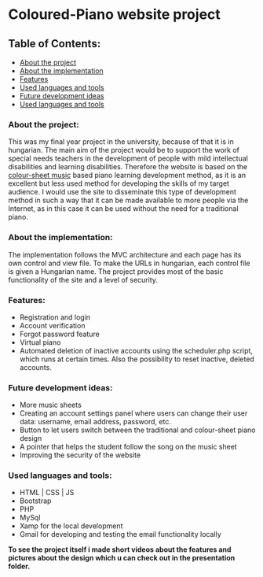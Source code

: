 # Coloured-Piano website project

## Table of Contents:
- [About the project](#about-the-project)
- [About the implementation](#about-the-implementation)
- [Features](#features)
- [Used languages and tools](#used-languages-and-tools)
- [Future development ideas](#future-development-ideas)
- [Used languages and tools](#used-languages-and-tools)

### About the project:
This was my final year project in the university, because of that it is in hungarian. The main aim of the project would be to support the work of special needs teachers in the development of people with mild intellectual disabilities and learning disabilities. Therefore the website is based on the [colour-sheet music](https://en.wikipedia.org/wiki/Colored_music_notation) based piano learning development method, as it is an excellent but less used method for developing the skills of my target audience. I would use the site to disseminate this type of development method in such a way that it can be made available to more people via the Internet, as in this case it can be used without the need for a traditional piano.

### About the implementation:
The implementation follows the MVC architecture and each page has its own control and view file. To make the URLs in hungarian, each control file is given a Hungarian name. The project provides most of the basic functionality of the site and a level of security.

### Features:
- Registration and login
- Account verification
- Forgot password feature
- Virtual piano
- Automated deletion of inactive accounts using the scheduler.php script, which runs at certain times. Also the possibility to reset inactive, deleted accounts.

### Future development ideas:
- More music sheets
- Creating an account settings panel where users can change their user data: username, email address, password, etc.
- Button to let users switch between the traditional and colour-sheet piano design
- A pointer that helps the student follow the song on the music sheet
- Improving the security of the website

### Used languages and tools:
- HTML | CSS | JS
- Bootstrap
- PHP
- MySql
- Xamp for the local development
- Gmail for developing and testing the email functionality locally

**To see the project itself i made short videos about the features and pictures about the design which u can check out in the presentation folder.**

